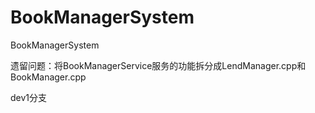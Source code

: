 # BookManagerSystem
BookManagerSystem

遗留问题：将BookManagerService服务的功能拆分成LendManager.cpp和BookManager.cpp

dev1分支
